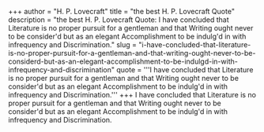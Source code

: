 +++
author = "H. P. Lovecraft"
title = "the best H. P. Lovecraft Quote"
description = "the best H. P. Lovecraft Quote: I have concluded that Literature is no proper pursuit for a gentleman and that Writing ought never to be consider'd but as an elegant Accomplishment to be indulg'd in with infrequency and Discrimination."
slug = "i-have-concluded-that-literature-is-no-proper-pursuit-for-a-gentleman-and-that-writing-ought-never-to-be-considerd-but-as-an-elegant-accomplishment-to-be-indulgd-in-with-infrequency-and-discrimination"
quote = '''I have concluded that Literature is no proper pursuit for a gentleman and that Writing ought never to be consider'd but as an elegant Accomplishment to be indulg'd in with infrequency and Discrimination.'''
+++
I have concluded that Literature is no proper pursuit for a gentleman and that Writing ought never to be consider'd but as an elegant Accomplishment to be indulg'd in with infrequency and Discrimination.
